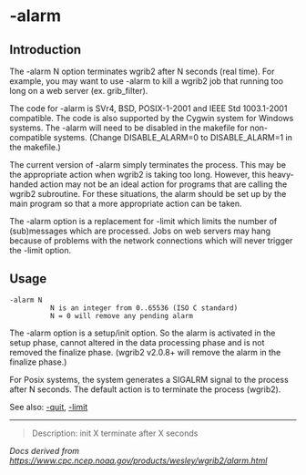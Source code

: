 # -alarm

## Introduction

The -alarm N option terminates wgrib2 after N seconds (real time).
For example, you may want to use -alarm to kill a
wgrib2 job that running too long on a web server (ex. grib_filter).

The code for -alarm is SVr4, BSD, POSIX-1-2001 and IEEE Std 1003.1-2001
compatible. The code is also supported by the Cygwin system for Windows systems. The
-alarm will need to be disabled in the makefile for non-compatible systems.
(Change DISABLE_ALARM=0 to DISABLE_ALARM=1 in the makefile.)

The current version of -alarm simply terminates
the process. This may be the appropriate action when wgrib2 is taking too
long. However, this heavy-handed action may not be an ideal action for programs that
are calling the wgrib2 subroutine. For these situations, the alarm
should be set up by the main program so that a more appropriate action can
be taken.

The -alarm option is a
replacement for -limit which limits
the number of (sub)messages which are processed. Jobs on
web servers may hang because of problems with the network
connections which will never trigger the
-limit option.

## Usage

```
-alarm N
          N is an integer from 0..65536 (ISO C standard)
          N = 0 will remove any pending alarm
```

The -alarm option is a setup/init option. So
the alarm is activated in the setup phase, cannot altered in the data
processing phase and is not removed the finalize phase. (wgrib2 v2.0.8+
will remove the alarm in the finalize phase.)

For Posix systems, the system generates a SIGALRM signal
to the process after N seconds. The default action is to
terminate the process (wgrib2).

See also: [-quit](./quit.md),
[-limit](./limit.md)

---

> Description: init X terminate after X seconds

_Docs derived from <https://www.cpc.ncep.noaa.gov/products/wesley/wgrib2/alarm.html>_
